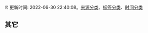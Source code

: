 :alarm_clock: 更新时间: 2022-06-30 22:40:08。[来源分类](../README.md)、[标签分类](../TAGS.md)、[时间分类](../TIMELINE.md)

## 其它



